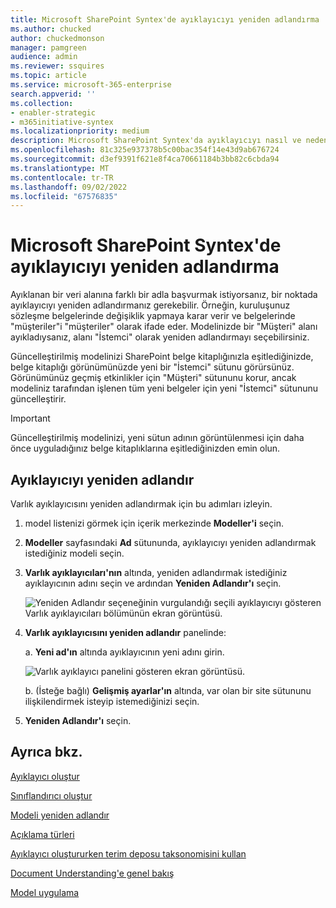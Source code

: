 ```yaml
---
title: Microsoft SharePoint Syntex'de ayıklayıcıyı yeniden adlandırma
ms.author: chucked
author: chuckedmonson
manager: pamgreen
audience: admin
ms.reviewer: ssquires
ms.topic: article
ms.service: microsoft-365-enterprise
search.appverid: ''
ms.collection:
- enabler-strategic
- m365initiative-syntex
ms.localizationpriority: medium
description: Microsoft SharePoint Syntex'da ayıklayıcıyı nasıl ve neden yeniden adlandıracağınızı öğrenin.
ms.openlocfilehash: 81c325e937378b5c00bac354f14e43d9ab676724
ms.sourcegitcommit: d3ef9391f621e8f4ca70661184b3bb82c6cbda94
ms.translationtype: MT
ms.contentlocale: tr-TR
ms.lasthandoff: 09/02/2022
ms.locfileid: "67576835"
---
```

# <a name="rename-an-extractor-in-microsoft-sharepoint-syntex"></a>Microsoft SharePoint Syntex'de ayıklayıcıyı yeniden adlandırma

Ayıklanan bir veri alanına farklı bir adla başvurmak istiyorsanız, bir noktada ayıklayıcıyı yeniden adlandırmanız gerekebilir. Örneğin, kuruluşunuz sözleşme belgelerinde değişiklik yapmaya karar verir ve belgelerinde "müşteriler"i "müşteriler" olarak ifade eder. Modelinizde bir "Müşteri" alanı ayıkladıysanız, alanı "İstemci" olarak yeniden adlandırmayı seçebilirsiniz.

Güncelleştirilmiş modelinizi SharePoint belge kitaplığınızla eşitlediğinizde, belge kitaplığı görünümünüzde yeni bir "İstemci" sütunu görürsünüz. Görünümünüz geçmiş etkinlikler için "Müşteri" sütununu korur, ancak modeliniz tarafından işlenen tüm yeni belgeler için yeni "İstemci" sütununu güncelleştirir. 

> [!IMPORTANT]
>  Güncelleştirilmiş modelinizi, yeni sütun adının görüntülenmesi için daha önce uyguladığınız belge kitaplıklarına eşitlediğinizden emin olun. 

## <a name="rename-an-extractor"></a>Ayıklayıcıyı yeniden adlandır

Varlık ayıklayıcısını yeniden adlandırmak için bu adımları izleyin.

1. model listenizi görmek için içerik merkezinde **Modeller'i** seçin.

2. **Modeller** sayfasındaki **Ad** sütununda, ayıklayıcıyı yeniden adlandırmak istediğiniz modeli seçin.

3. **Varlık ayıklayıcıları'nın** altında, yeniden adlandırmak istediğiniz ayıklayıcının adını seçin ve ardından **Yeniden Adlandır'ı** seçin.

    ![Yeniden Adlandır seçeneğinin vurgulandığı seçili ayıklayıcıyı gösteren Varlık ayıklayıcıları bölümünün ekran görüntüsü.](../media/content-understanding/entity-extractor-rename.png) 

4. **Varlık ayıklayıcısını yeniden adlandır** panelinde:

   a. **Yeni ad'ın** altında ayıklayıcının yeni adını girin.

    ![Varlık ayıklayıcı panelini gösteren ekran görüntüsü.](../media/content-understanding/rename-entity-extractor-panel.png) 

   b. (İsteğe bağlı) **Gelişmiş ayarlar'ın** altında, var olan bir site sütununu ilişkilendirmek isteyip istemediğinizi seçin.

5. **Yeniden Adlandır'ı** seçin.

## <a name="see-also"></a>Ayrıca bkz.
[Ayıklayıcı oluştur](create-an-extractor.md)

[Sınıflandırıcı oluştur](create-a-classifier.md)

[Modeli yeniden adlandır](rename-a-model.md)

[Açıklama türleri](explanation-types-overview.md)

[Ayıklayıcı oluştururken terim deposu taksonomisini kullan](leverage-term-store-taxonomy.md)

[Document Understanding'e genel bakış](document-understanding-overview.md)

[Model uygulama](apply-a-model.md) 
